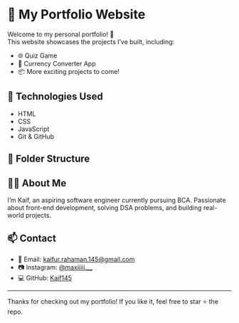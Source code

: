 # 💼 My Portfolio Website

Welcome to my personal portfolio! 🚀  
This website showcases the projects I’ve built, including:

- 🌐 Quiz Game
- 💱 Currency Converter App
- 📦 More exciting projects to come!

## 🔧 Technologies Used
- HTML
- CSS
- JavaScript
- Git & GitHub

## 📂 Folder Structure


## 🙋‍♂️ About Me
I’m Kaif, an aspiring software engineer currently pursuing BCA. Passionate about front-end development, solving DSA problems, and building real-world projects.

## 📫 Contact
- 📧 Email: kaifur.rahaman.145@gmail.com
- 📷 Instagram: [@maxiiiii.__](https://www.instagram.com/maxiiiii.__/)
- 💻 GitHub: [Kaif145](https://github.com/Kaif145)

---

Thanks for checking out my portfolio! If you like it, feel free to star ⭐ the repo.
